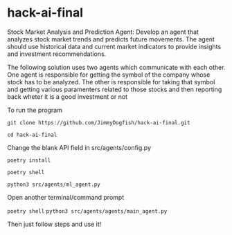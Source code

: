 # hack-ai-final
Stock Market Analysis and Prediction Agent: Develop an agent that analyzes stock market trends and predicts future movements. The agent should use historical data and current market indicators to provide insights and investment recommendations.

The following solution uses two agents which communicate with each other. One agent is responsible for getting the symbol of the company whose stock has to be analyzed. The other is responsible for taking that symbol and getting various paramenters related to those stocks and then reporting back wheter it is a good investment or not 

To run the program

``git clone https://github.com/JimmyDogfish/hack-ai-final.git``
  
``cd hack-ai-final``

Change the blank API field in src/agents/config.py

``poetry install``

``poetry shell``

``python3 src/agents/ml_agent.py``

Open another terminal/command prompt 

``poetry shell``
``python3 src/agents/agents/main_agent.py``

Then just follow steps and use it!
